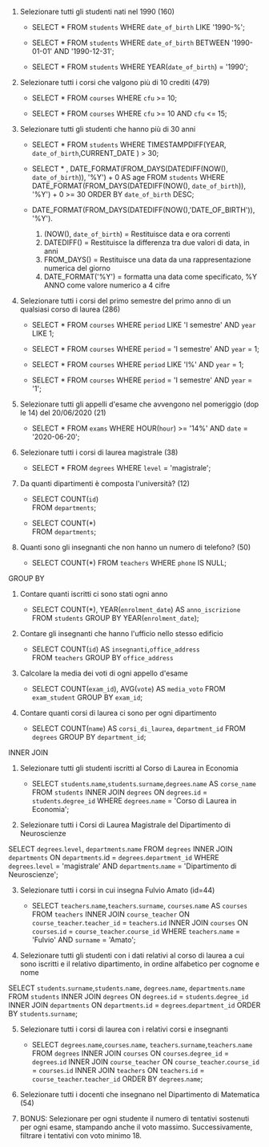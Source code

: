1. Selezionare tutti gli studenti nati nel 1990 (160)

    -   SELECT * 
        FROM `students` 
        WHERE `date_of_birth` LIKE '1990-%';

    -   SELECT * 
        FROM `students` 
        WHERE `date_of_birth` 
        BETWEEN '1990-01-01' AND '1990-12-31';

    -   SELECT * 
        FROM `students` 
        WHERE YEAR(`date_of_birth`) = '1990';

2. Selezionare tutti i corsi che valgono più di 10 crediti (479)

    -   SELECT * 
        FROM `courses` 
        WHERE `cfu` >= 10;

    -   SELECT * 
        FROM `courses` 
        WHERE `cfu` >= 10 AND `cfu` <= 15;

3. Selezionare tutti gli studenti che hanno più di 30 anni

    -   SELECT * 
        FROM `students` 
        WHERE TIMESTAMPDIFF(YEAR, `date_of_birth`,CURRENT_DATE ) > 30;

    -   SELECT * , DATE_FORMAT(FROM_DAYS(DATEDIFF(NOW(), `date_of_birth`)),     '%Y') + 0 AS age 
        FROM `students` 
        WHERE DATE_FORMAT(FROM_DAYS(DATEDIFF(NOW(), `date_of_birth`)), '%Y') + 0 >= 30 
        ORDER BY `date_of_birth` DESC;

    - DATE_FORMAT(FROM_DAYS(DATEDIFF(NOW(),'DATE_OF_BIRTH')), '%Y').
        1. (NOW(), `date_of_birth`) = Restituisce data e ora correnti
        2. DATEDIFF() = Restituisce la differenza tra due valori di data, in anni
        3. FROM_DAYS() = Restituisce una data da una rappresentazione numerica del giorno
        4. DATE_FORMAT('%Y') = formatta una data come specificato, %Y  ANNO come valore numerico a 4 cifre

    

4. Selezionare tutti i corsi del primo semestre del primo anno di un qualsiasi corso di laurea (286)

    -   SELECT * 
        FROM `courses` 
        WHERE `period` LIKE 'I semestre' 
        AND `year` LIKE 1;

    -   SELECT * 
        FROM `courses` 
        WHERE `period` = 'I semestre' 
        AND `year` = 1;

    -   SELECT * 
        FROM `courses` 
        WHERE `period` LIKE 'I%' 
        AND `year` = 1;

    -   SELECT * 
        FROM `courses` 
        WHERE `period` = 'I semestre' 
        AND `year` = '1';

5. Selezionare tutti gli appelli d'esame che avvengono nel pomeriggio (dop le 14) del 20/06/2020 (21)

    -   SELECT * 
        FROM `exams` 
        WHERE HOUR(`hour`) >= '14%' 
        AND `date` = '2020-06-20';

6. Selezionare tutti i corsi di laurea magistrale (38)

    -   SELECT * 
        FROM `degrees` 
        WHERE `level` = 'magistrale';   

7. Da quanti dipartimenti è composta l'università? (12)

    -   SELECT COUNT(`id`)   
        FROM `departments`;

    -   SELECT COUNT(*)  
        FROM `departments`;

8. Quanti sono gli insegnanti che non hanno un numero di telefono? (50)

    -   SELECT COUNT(*) 
        FROM `teachers` 
        WHERE `phone` IS NULL;

<!-- ////////////////////////////////////////////////////////////////////// -->

GROUP BY

1. Contare quanti iscritti ci sono stati ogni anno

    -   SELECT COUNT(*), YEAR(`enrolment_date`) AS `anno_iscrizione` 
        FROM `students`
        GROUP BY  YEAR(`enrolment_date`);

2. Contare gli insegnanti che hanno l'ufficio nello stesso edificio

    -   SELECT COUNT(`id`) AS `insegnanti`,`office_address`  
        FROM `teachers`
        GROUP BY `office_address`
        <!-- HAVING COUNT(`id`) > 1; -->

3. Calcolare la media dei voti di ogni appello d'esame

    -   SELECT COUNT(`exam_id`), AVG(`vote`) AS `media_voto` 
        FROM `exam_student`
        GROUP BY `exam_id`;

4. Contare quanti corsi di laurea ci sono per ogni dipartimento

    -   SELECT COUNT(`name`) AS `corsi_di_laurea`, `department_id`
        FROM `degrees`
        GROUP BY `department_id`;

<!-- ////////////////////////////////////////////////////////////////////// -->

INNER JOIN

1. Selezionare tutti gli studenti iscritti al Corso di Laurea in Economia

    -   SELECT `students`.`name`,`students`.`surname`,`degrees`.`name` AS       `corse_name`
        FROM `students` 
        INNER JOIN `degrees`
        ON `degrees`.`id` = `students`.`degree_id`
        WHERE `degrees`.`name` = 'Corso di Laurea in Economia';

2. Selezionare tutti i Corsi di Laurea Magistrale del Dipartimento di
Neuroscienze

SELECT `degrees`.`level`, `departments`.`name` 
FROM `degrees`
INNER JOIN `departments`
ON `departments`.id = `degrees`.`department_id`
WHERE `degrees`.`level` = 'magistrale' 
AND `departments`.`name` = 'Dipartimento di Neuroscienze';

3. Selezionare tutti i corsi in cui insegna Fulvio Amato (id=44)

    -   SELECT `teachers`.`name`,`teachers`.`surname`, `courses`.`name` AS `courses` 
        FROM `teachers`
        INNER JOIN `course_teacher`
        ON `course_teacher`.`teacher_id` = `teachers`.`id`
        INNER JOIN `courses`
        ON `courses`.`id` = `course_teacher`.`course_id`
        WHERE `teachers`.`name` = 'Fulvio' AND `surname` = 'Amato';

4. Selezionare tutti gli studenti con i dati relativi al corso di laurea a cui
sono iscritti e il relativo dipartimento, in ordine alfabetico per cognome e
nome

SELECT `students`.`surname`,`students`.`name`, `degrees`.`name`, `departments`.`name`
FROM `students`
INNER JOIN `degrees`
ON `degrees`.`id` = `students`.`degree_id`
INNER JOIN `departments`
ON `departments`.`id` = `degrees`.`department_id`
ORDER BY `students`.`surname`;

5. Selezionare tutti i corsi di laurea con i relativi corsi e insegnanti

    -   SELECT `degrees`.`name`,`courses`.`name`, `teachers`.`surname`,`teachers`.`name` 
        FROM `degrees`
        INNER JOIN `courses`
        ON `courses`.`degree_id` = `degrees`.`id`
        INNER JOIN `course_teacher`
        ON `course_teacher`.`course_id` = `courses`.`id`
        INNER JOIN `teachers`
        ON `teachers`.`id` = `course_teacher`.`teacher_id`
        ORDER BY `degrees`.`name`;

6. Selezionare tutti i docenti che insegnano nel Dipartimento di
Matematica (54)

7. BONUS: Selezionare per ogni studente il numero di tentativi sostenuti
per ogni esame, stampando anche il voto massimo. Successivamente,
filtrare i tentativi con voto minimo 18.


